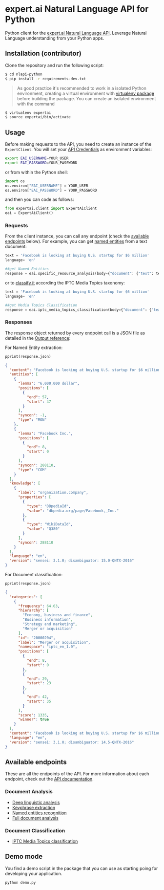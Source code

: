 # expert.ai Natural Language API for Python

Python client for the [expert.ai Natural Language API](https://developer.expert.ai/). Leverage Natural Language understanding from your Python apps.


Installation (contributor)
---------------

Clone the repository and run the following script:

```bash
$ cd nlapi-python
$ pip install -r requirements-dev.txt
```

> As good practice it's recommended to work in a isolated Python environment, creating a virtual environment with [virtualenv package](https://virtualenv.pypa.io/en/stable/installation.html) before building the package. You can create an isolated environment with the command

 ```bash
$ virtualenv expertai
$ source expertai/bin/activate
```


Usage
------


Before making requests to the API, you need to create an instance of the `ExpertClient`. You will set your [API Credentials](https://developer.expert.ai/ui/login) as environment variables:

```bash
export EAI_USERNAME=YOUR_USER
export EAI_PASSWORD=YOUR_PASSWORD
```

or from within the Python shell:

```python
import os
os.environ["EAI_USERNAME"] = YOUR_USER
os.environ["EAI_PASSWORD"] = YOUR_PASSWORD
```

and then you can code as follows:

```python
from expertai.client import ExpertAiClient
eai = ExpertAiClient()
```


### Requests

From the client instance, you can call any endpoint (check the [available endpoints](#available-endpoints) below). For example, you can get [named entities](#document-analysis) from a text document:


```python
text = 'Facebook is looking at buying U.S. startup for $6 million' 
language= 'en'

##get Named Entities
response = eai.specific_resource_analysis(body={"document": {"text": text}}, params={'language': language, 'resource': 'entities'})
```

or to [classify it](#document-classification) according the IPTC Media Topics taxonomy:


```python
text = 'Facebook is looking at buying U.S. startup for $6 million' 
language= 'en'

##get Media Topics Classification
response = eai.iptc_media_topics_classification(body={"document": {"text": text}}, params={'language': language})
```


### Responses

The response object returned by every endpoint call is a JSON file as detailed in the [Output reference](https://docs.expert.ai/nlapi/v1/reference/output/):

For Named Entity extraction:

```python
pprint(response.json)
```

```json
{
  "content": "Facebook is looking at buying U.S. startup for $6 million",
  "entities": [
    {
      "lemma": "6,000,000 dollar",
      "positions": [
        {
          "end": 57,
          "start": 47
        }
      ],
      "syncon": -1,
      "type": "MON"
    },
    {
      "lemma": "Facebook Inc.",
      "positions": [
        {
          "end": 8,
          "start": 0
        }
      ],
      "syncon": 288110,
      "type": "COM"
    }
  ],
  "knowledge": [
    {
      "label": "organization.company",
      "properties": [
        {
          "type": "DBpediaId",
          "value": "dbpedia.org/page/Facebook,_Inc."
        },
        {
          "type": "WikiDataId",
          "value": "Q380"
        }
      ],
      "syncon": 288110
    }
  ],
  "language": "en",
  "version": "sensei: 3.1.0; disambiguator: 15.0-QNTX-2016"
}
```
For Document classification:

```python
pprint(response.json)
```

```json
{
  "categories": [
    {
      "frequency": 64.63,
      "hierarchy": [
        "Economy, business and finance",
        "Business information",
        "Strategy and marketing",
        "Merger or acquisition"
      ],
      "id": "20000204",
      "label": "Merger or acquisition",
      "namespace": "iptc_en_1.0",
      "positions": [
        {
          "end": 8,
          "start": 0
        },
        {
          "end": 29,
          "start": 23
        },
        {
          "end": 42,
          "start": 35
        }
      ],
      "score": 1335,
      "winner": true
    }
  ],
  "content": "Facebook is looking at buying U.S. startup for $6 million",
  "language": "en",
  "version": "sensei: 3.1.0; disambiguator: 14.5-QNTX-2016"
}
```


Available endpoints
------------------------

These are all the endpoints of the API. For more information about each endpoint, check out the [API documentation](https://docs.expert.ai/nlapi/v1/).


### Document Analysis


* [Deep linguistic analysis](https://docs.expert.ai/nlapi/v1/reference/output/linguistic-analysis/)	
* [Keyphrase extraction](https://docs.expert.ai/nlapi/v1/reference/output/keyphrase-extraction/)	
* [Named entities recognition](https://docs.expert.ai/nlapi/v1/reference/output/entity-recognition/)
* [Full document analysis](https://docs.expert.ai/nlapi/v1/reference/output/full-analysis/)


### Document Classification


* [IPTC Media Topics classification](https://docs.expert.ai/nlapi/v1/reference/output/classification/)



Demo mode
--------

You find a demo script in the package that you can use as starting poing for developing your application.

```bash
python demo.py
```
